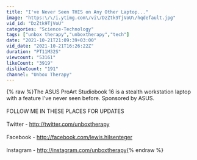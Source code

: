 ```yaml
---
title: "I've Never Seen THIS on Any Other Laptop..."
image: "https:\/\/i.ytimg.com\/vi\/DzZtk9TjVoU\/hqdefault.jpg"
vid_id: "DzZtk9TjVoU"
categories: "Science-Technology"
tags: ["unbox therapy","unboxtherapy","tech"]
date: "2021-10-21T21:09:39+03:00"
vid_date: "2021-10-21T16:26:22Z"
duration: "PT11M32S"
viewcount: "53161"
likeCount: "3919"
dislikeCount: "191"
channel: "Unbox Therapy"
---
```

{% raw %}The ASUS ProArt Studiobook 16 is a stealth workstation laptop with a feature I've never seen before. Sponsored by ASUS.<br /><br />FOLLOW ME IN THESE PLACES FOR UPDATES<br /><br />Twitter - <a rel="nofollow" target="blank" href="http://twitter.com/unboxtherapy">http://twitter.com/unboxtherapy</a><br /><br />Facebook - <a rel="nofollow" target="blank" href="http://facebook.com/lewis.hilsenteger">http://facebook.com/lewis.hilsenteger</a><br /><br />Instagram - <a rel="nofollow" target="blank" href="http://instagram.com/unboxtherapy">http://instagram.com/unboxtherapy</a>{% endraw %}
